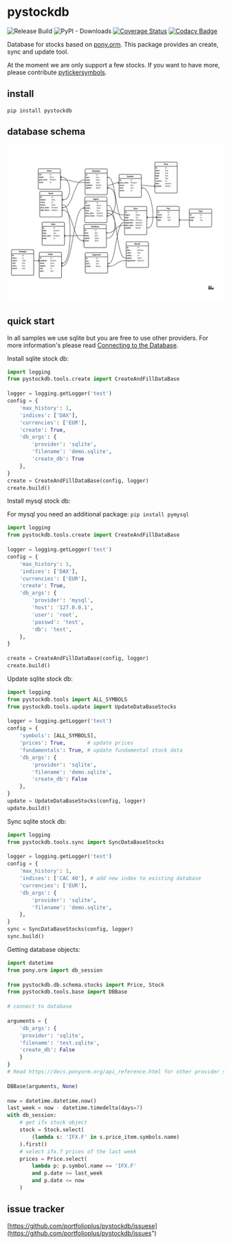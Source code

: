 # pystockdb

![Release Build](https://github.com/portfolioplus/pystockdb/workflows/Release%20Build/badge.svg)
![PyPI - Downloads](https://img.shields.io/pypi/dm/pystockdb?style=plastic)
[![Coverage Status](https://coveralls.io/repos/github/portfolioplus/pystockdb/badge.svg?branch=master)](https://coveralls.io/github/portfolioplus/pystockdb?branch=master)
[![Codacy Badge](https://app.codacy.com/project/badge/Grade/715cb90d70c8442988e367c5c179312f)](https://www.codacy.com/gh/portfolioplus/pystockdb/dashboard?utm_source=github.com&amp;utm_medium=referral&amp;utm_content=portfolioplus/pystockdb&amp;utm_campaign=Badge_Grade)

Database for stocks based on [pony.orm](https://github.com/ponyorm/pony).
This package provides an create, sync and update tool.

At the moment we are only support a few stocks.
If you want to have more, please contribute [pytickersymbols](https://github.com/portfolioplus/pytickersymbols).

## install

```shell
pip install pystockdb
```

## database schema

![StockDB Schema]( StockDB.png)

## quick start

In all samples we use sqlite but you are free to use other providers.
For more information's please read [Connecting to the Database](https://docs.ponyorm.org/database.html).

Install sqlite stock db:
```python
import logging
from pystockdb.tools.create import CreateAndFillDataBase

logger = logging.getLogger('test')
config = {
    'max_history': 1,
    'indices': ['DAX'],
    'currencies': ['EUR'],
    'create': True,
    'db_args': {
        'provider': 'sqlite',
        'filename': 'demo.sqlite',
        'create_db': True
    },
}
create = CreateAndFillDataBase(config, logger)
create.build()
```

Install mysql stock db:

For mysql you need an additional package:
`pip install pymysql`

```python
import logging
from pystockdb.tools.create import CreateAndFillDataBase

logger = logging.getLogger('test')
config = {
    'max_history': 1,
    'indices': ['DAX'],
    'currencies': ['EUR'],
    'create': True,
    'db_args': {
        'provider': 'mysql',
        'host': '127.0.0.1',
        'user': 'root',
        'passwd': 'test',
        'db': 'test',
    },
}

create = CreateAndFillDataBase(config, logger)
create.build()
```

Update sqlite stock db:

```python
import logging
from pystockdb.tools import ALL_SYMBOLS
from pystockdb.tools.update import UpdateDataBaseStocks

logger = logging.getLogger('test')
config = {
    'symbols': [ALL_SYMBOLS],
    'prices': True,       # update prices
    'fundamentals': True, # update fundamental stock data
    'db_args': {
        'provider': 'sqlite',
        'filename': 'demo.sqlite',
        'create_db': False
    },
}
update = UpdateDataBaseStocks(config, logger)
update.build()
```

Sync sqlite stock db:

```python
import logging
from pystockdb.tools.sync import SyncDataBaseStocks

logger = logging.getLogger('test')
config = {
    'max_history': 1,
    'indices': ['CAC 40'], # add new index to existing database
    'currencies': ['EUR'],
    'db_args': {
        'provider': 'sqlite',
        'filename': 'demo.sqlite',
    },
}
sync = SyncDataBaseStocks(config, logger)
sync.build()
```

Getting database objects:

```python
import datetime
from pony.orm import db_session

from pystockdb.db.schema.stocks import Price, Stock
from pystockdb.tools.base import DBBase

# connect to database

arguments = {
    'db_args': {
    'provider': 'sqlite',
    'filename': 'test.sqlite',
    'create_db': False
    }
}
# Read https://docs.ponyorm.org/api_reference.html for other provider settings

DBBase(arguments, None)

now = datetime.datetime.now()
last_week = now - datetime.timedelta(days=7)
with db_session:
    # get ifx stock object
    stock = Stock.select(
        (lambda s: 'IFX.F' in s.price_item.symbols.name)
    ).first()
    # select ifx.f prices of the last week
    prices = Price.select(
        lambda p: p.symbol.name == 'IFX.F'
        and p.date >= last_week
        and p.date <= now
    )

```

## issue tracker

[https://github.com/portfolioplus/pystockdb/issuese](https://github.com/portfolioplus/pystockdb/issues")
